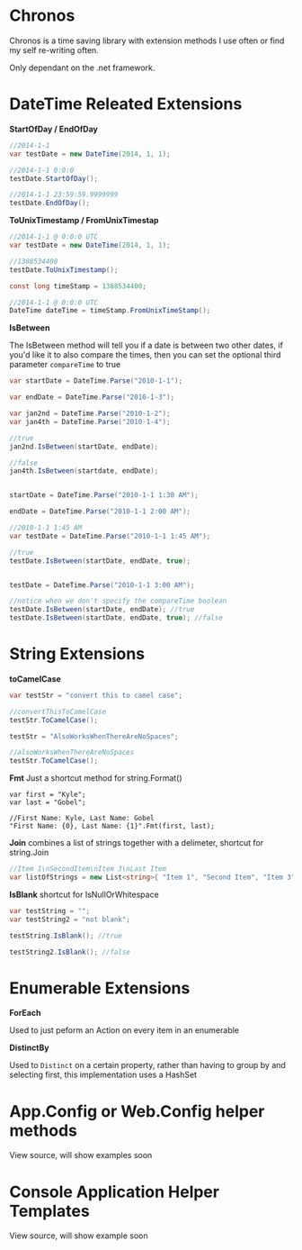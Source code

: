 Chronos
=======

Chronos is a time saving library with extension methods I use often or find my self re-writing often.

Only dependant on the .net framework.


DateTime Releated Extensions 
===========================

**StartOfDay / EndOfDay**
```cs
//2014-1-1
var testDate = new DateTime(2014, 1, 1);

//2014-1-1 0:0:0
testDate.StartOfDay();

//2014-1-1 23:59:59.9999999
testDate.EndOfDay();
```

**ToUnixTimestamp / FromUnixTimestap**

```cs
//2014-1-1 @ 0:0:0 UTC
var testDate = new DateTime(2014, 1, 1);

//1388534400
testDate.ToUnixTimestamp();

const long timeStamp = 1388534400;

//2014-1-1 @ 0:0:0 UTC
DateTime dateTime = timeStamp.FromUnixTimeStamp();
```

**IsBetween**

The IsBetween method will tell you if a date is between two other dates, if you'd like it to also compare the times, then you can set the optional third parameter ``compareTime`` to true
```cs
var startDate = DateTime.Parse("2010-1-1");

var endDate = DateTime.Parse("2010-1-3");

var jan2nd = DateTime.Parse("2010-1-2");
var jan4th = DateTime.Parse("2010-1-4");

//true
jan2nd.IsBetween(startDate, endDate);

//false
jan4th.IsBetween(startdate, endDate);


startDate = DateTime.Parse("2010-1-1 1:30 AM");

endDate = DateTime.Parse("2010-1-1 2:00 AM");

//2010-1-1 1:45 AM
var testDate = DateTime.Parse("2010-1-1 1:45 AM");

//true
testDate.IsBetween(startDate, endDate, true);


testDate = DateTime.Parse("2010-1-1 3:00 AM");

//notice when we don't specify the compareTime boolean
testDate.IsBetween(startDate, endDate); //true
testDate.IsBetween(startDate, endDate, true); //false
```


String Extensions
=================

**toCamelCase**
```cs
var testStr = "convert this to camel case";

//convertThisToCamelCase
testStr.ToCamelCase();

testStr = "AlsoWorksWhenThereAreNoSpaces";

//alsoWorksWhenThereAreNoSpaces
testStr.ToCamelCase();
```

**Fmt**
Just a shortcut method for string.Format()

```
var first = "Kyle";
var last = "Gobel";

//First Name: Kyle, Last Name: Gobel
"First Name: {0}, Last Name: {1}".Fmt(first, last);
```

**Join**
combines a list of strings together with a delimeter, shortcut for string.Join

```cs
//Item 1\nSecondItem\nItem 3\nLast Item
var listOfStrings = new List<string>{ "Item 1", "Second Item", "Item 3", "Last Item" }.Join("\n");

```

**IsBlank**
shortcut for IsNullOrWhitespace

```cs
var testString = "";
var testString2 = "not blank";

testString.IsBlank(); //true

testString2.IsBlank(); //false
```

Enumerable Extensions
===========================

**ForEach**

Used to just peform an Action on every item in an enumerable

**DistinctBy**

Used to ``Distinct`` on a certain property, rather than having to group by and selecting first,
this implementation uses a HashSet


App.Config or Web.Config helper methods
==========================
View source, will show examples soon

Console Application Helper Templates
==========================
View source, will show example soon

